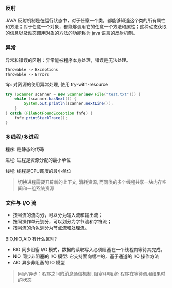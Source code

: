 
### 反射

JAVA 反射机制是在运行状态中，对于任意一个类，都能够知道这个类的所有属性和方法；对于任意一个对象，都能够调用它的任意一个方法和属性；这种动态获取的信息以及动态调用对象的方法的功能称为 java 语言的反射机制。

### 异常

异常和错误的区别：异常能被程序本身处理，错误是无法处理。

```
Throwable -> Exceptions 
Throwable -> Errors 
```

tip: 对资源的使用异常处理, 使用 try-with-resource 

```java
try (Scanner scanner = new Scanner(new File("test.txt"))) {
    while (scanner.hasNext()) {
        System.out.println(scanner.nextLine());
    }
} catch (FileNotFoundException fnfe) {
    fnfe.printStackTrace();
}
```

### 多线程/多进程


程序: 是静态的代码

进程: 进程是资源分配的最小单位 

线程: 线程是CPU调度的最小单位


> 切换进程需要开辟新的上下文, 消耗资源, 而同类的多个线程共享一块内存空间和一组系统资源


### 文件与 I/O 流

- 按照流的流向分，可以分为输入流和输出流；
- 按照操作单元划分，可以划分为字节流和字符流；
- 按照流的角色划分为节点流和处理流。


BIO,NIO,AIO 有什么区别?

- BIO 同步阻塞 I/O 模式，数据的读取写入必须阻塞在一个线程内等待其完成。
- NIO 同步非阻塞的 I/O 模型: 它支持面向缓冲的，基于通道的 I/O 操作方法
- AIO 异步非阻塞的 IO 模型

> 同步/异步：程序之间的消息通信机制, 阻塞/非阻塞: 程序在等待调用结果时的状态